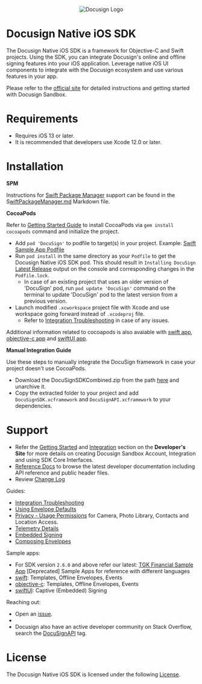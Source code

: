<p align="center">
  <img src="https://github.com/user-attachments/assets/3efff3ff-4efb-47d2-950d-881212b9f27e"  alt="Docusign Logo"/>
</p>

# Docusign Native iOS SDK

The Docusign Native iOS SDK is a framework for Objective-C and Swift projects. Using the SDK, you can integrate Docusign's online and offline signing features into your iOS application. Leverage native iOS UI components to integrate with the Docusign ecosystem and use various features in your app.

Please refer to the [official site](https://developers.docusign.com/docs/mobile-sdks/ios-sdk/) for detailed instructions and getting started with Docusign Sandbox.

Requirements
============
- Requires iOS 13 or later.
- It is recommended that developers use Xcode 12.0 or later.

Installation
=============

**SPM**

Instructions for [Swift Package Manager](https://www.swift.org/documentation/package-manager/) support can be found in the S[wiftPackageManager.md](https://github.com/docusign/native-ios-sdk/blob/feature/spm-support/SwiftPackageManager.md) Markdown file.

**CocoaPods**

Refer to [Getting Started Guide](https://guides.cocoapods.org/using/getting-started.html) to install CocoaPods via `gem install cocoapods` command and initialize the project. 

* Add `pod 'DocuSign'` to podfile to target(s) in your project. Example: [Swift Sample App Podfile](docusign-sdk-sample-swift/Podfile)
* Run `pod install` in the same directory as your `Podfile` to get the Docusign Native iOS SDK pod. This should result in `Installing DocuSign `[Latest Release](https://github.com/docusign/native-ios-sdk/releases) output on the console and corresponding changes in the `Podfile.lock`.
  * In case of an existing project that uses an older version of 'DocuSign' pod, run `pod update 'DocuSign'` command on the terminal to update 'DocuSign' pod to the latest version from a previous version.
* Launch modified `.xcworkspace` project file with Xcode and use workspace going forward instead of `.xcodeproj` file.
  * Refer to [Integration Troubleshooting](support-files/Integration-Troubleshooting.md) in case of any issues.

Additional information related to cocoapods is also avaiable with [swift app](docusign-sdk-sample-swift/), [objective-c app](docusign-sdk-sample-objc/) and [swiftUI app](docusign-sdk-sample-swiftui/).

**Manual Integration Guide**

Use these steps to manually integrate the DocuSign framework in case your project doesn't use CocoaPods.

* Download the DocuSignSDKCombined.zip from the path [here](https://github.com/docusign/native-ios-sdk/blob/feature/spm-support/DocuSign.podspec#L32) and unarchive it.
* Copy the extracted folder to your project and add `DocuSignSDK.xcframework` and `DocuSignAPI.xcframework` to your dependencies.
  
Support
===========

* Refer the [Getting Started](https://developers.docusign.com/ios_sdk/developer.html) and [Integration](https://developers.docusign.com/ios_sdk/developer.html) section on the **Developer's Site** for more details on creating Docusign Sandbox Account, Integration and using SDK Core Interfaces.
* [Reference Docs](https://docusign.github.io/native-ios-sdk/documentation/docusignsdk/) to browse the latest developer documentation including API reference and public header files.
* Review [Change Log](CHANGELOG.md)

Guides: 
 * [Integration Troubleshooting](support-files/Integration-Troubleshooting.md)
 * [Using Envelope Defaults](Using-Envelope-Defaults.md)
 * [Privacy - Usage Permissions](support-files/Permissions-Requirements.md) for Camera, Photo Library, Contacts and Location Access.
 * [Telemetry Details](support-files/Telemetry-Details.md)  
 * [Embedded Signing](Embedded-Signing.md)
 * [Composing Envelopes](Compose-Envelope.md)

Sample apps: 
 * For SDK version `2.6.0` and above refer our latest: [TGK Financial Sample App](https://github.com/docusign/sample-app-tgk-financial-ios/)
[Deprecated] Sample Apps for reference with different languages
 * [swift](docusign-sdk-sample-swift/): Templates, Offline Envelopes, Events
 * [objective-c](docusign-sdk-sample-objc/): Templates, Offline Envelopes, Events
 * [swiftUI](docusign-sdk-sample-swiftui/): Captive (Embedded) Signing

Reaching out: 
* Open an [issue](https://github.com/docusign/native-ios-sdk/issues).
* 
* Docusign also have an active developer community on Stack Overflow, search the [DocuSignAPI](http://stackoverflow.com/questions/tagged/docusignapi) tag.

License
=======

The Docusign Native iOS SDK is licensed under the following [License](LICENSE.docx).

